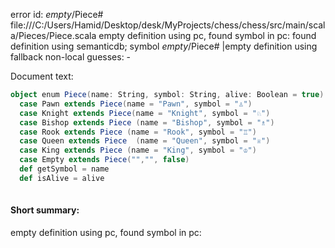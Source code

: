 error id: _empty_/Piece#
file:///C:/Users/Hamid/Desktop/desk/MyProjects/chess/chess/src/main/scala/Pieces/Piece.scala
empty definition using pc, found symbol in pc: 
found definition using semanticdb; symbol _empty_/Piece#
|empty definition using fallback
non-local guesses:
	 -

Document text:

```scala
object enum Piece(name: String, symbol: String, alive: Boolean = true):
  case Pawn extends Piece(name = "Pawn", symbol = "♙")
  case Knight extends Piece(name = "Knight", symbol = "♘")
  case Bishop extends Piece (name = "Bishop", symbol = "♗")
  case Rook extends Piece (name = "Rook", symbol = "♖")
  case Queen extends Piece  (name = "Queen", symbol = "♕")
  case King extends Piece (name = "King", symbol = "♔")
  case Empty extends Piece("","", false)
  def getSymbol = name
  def isAlive = alive
  

```

#### Short summary: 

empty definition using pc, found symbol in pc: 